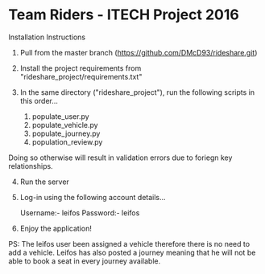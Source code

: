 # Team Riders - ITECH Project 2016

Installation Instructions

1. Pull from the master branch (https://github.com/DMcD93/rideshare.git)
2. Install the project requirements from "rideshare_project/requirements.txt"
3. In the same directory ("rideshare_project"), run the following scripts in this order...

	1. populate_user.py
	2. populate_vehicle.py
	3. populate_journey.py
	4. population_review.py
	
Doing so otherwise will result in validation errors due to foriegn key relationships.


4. Run the server
5. Log-in using the following account details...
	
	Username:- leifos
	Password:- leifos
	
6. Enjoy the application!


PS: The leifos user been assigned a vehicle  therefore there is no need to add a vehicle.
	Leifos has also posted a journey meaning that he will not be able to book a seat in every journey available.
